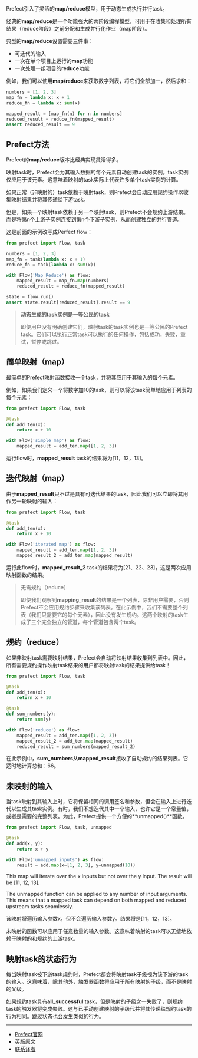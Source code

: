 Prefect引入了灵活的**map/reduce**模型，用于动态生成执行并行task。

经典的**map/reduce**是一个功能强大的两阶段编程模型，可用于在收集和处理所有结果（reduce阶段）之前分配和生成并行化作业（map阶段）。

典型的**map/reduce**设置需要三件事：

 - 可迭代的输入
 - 一次在单个项目上运行的**map**功能
 - 一次处理一组项目的**reduce**功能

例如，我们可以使用**map/reduce**来获取数字列表，将它们全部加一，然后求和：

````Python
numbers = [1, 2, 3]
map_fn = lambda x: x + 1
reduce_fn = lambda x: sum(x)

mapped_result = [map_fn(n) for n in numbers]
reduced_result = reduce_fn(mapped_result)
assert reduced_result == 9
````

## Prefect方法

Prefect的**map/reduce**版本比经典实现灵活得多。

映射task时，Prefect会为其输入数据的每个元素自动创建task的实例。task实例仅应用于该元素。这意味着映射的task实际上代表许多单个task实例的计算。

如果正常（非映射的）task依赖于映射task，则Prefect会自动应用规约操作以收集映射结果并将其传递给下游task。

但是，如果一个映射task依赖于另一个映射task，则Prefect不会规约上游结果。而是将第n个上游子实例连接到第n个下游子实例，从而创建独立的并行管道。

这是前面的示例改写成Perfect flow：

````Python
from prefect import Flow, task

numbers = [1, 2, 3]
map_fn = task(lambda x: x + 1)
reduce_fn = task(lambda x: sum(x))

with Flow('Map Reduce') as flow:
    mapped_result = map_fn.map(numbers)
    reduced_result = reduce_fn(mapped_result)

state = flow.run()
assert state.result[reduced_result].result == 9
````

> 
> **动态生成的task实例是一等公民的task**
>
> 即使用户没有明确创建它们，映射task的task实例也是一等公民的Prefect task。它们可以执行正常task可以执行的任何操作，包括成功，失败，重试，暂停或跳过。
> 

## 简单映射（map）

最简单的Prefect映射函数接收一个task，并将其应用于其输入的每个元素。

例如，如果我们定义一个将数字加10的task，则可以将该task简单地应用于列表的每个元素：

````Python
from prefect import Flow, task

@task
def add_ten(x):
    return x + 10

with Flow('simple map') as flow:
    mapped_result = add_ten.map([1, 2, 3])
````

运行flow时，**mapped_result** task的结果将为[11，12，13]。

## 迭代映射（map）

由于**mapped_result**只不过是具有可迭代结果的task，因此我们可以立即将其用作另一轮映射的输入：

````Python
from prefect import Flow, task

@task
def add_ten(x):
    return x + 10

with Flow('iterated map') as flow:
    mapped_result = add_ten.map([1, 2, 3])
    mapped_result_2 = add_ten.map(mapped_result)
````

运行此flow时，**mapped_result_2** task的结果将为[21、22、23]，这是两次应用映射函数的结果。

> 
> 无需规约（reduce）
> 
> 即使我们观察到**mapping_result**的结果是一个列表，除非用户需要，否则Prefect不会应用规约步骤来收集该列表。在此示例中，我们不需要整个列表（我们只需要它的每个元素），因此没有发生规约。这两个映射的task生成了三个完全独立的管道，每个管道包含两个task。
> 

## 规约（reduce）

如果非映射task需要映射结果，Prefect会自动将映射结果收集到列表中。因此，所有需要规约操作映射task结果的用户都将映射task的结果提供给task！

````Python
from prefect import Flow, task

@task
def add_ten(x):
    return x + 10

@task
def sum_numbers(y):
    return sum(y)

with Flow('reduce') as flow:
    mapped_result = add_ten.map([1, 2, 3])
    mapped_result_2 = add_ten.map(mapped_result)
    reduced_result = sum_numbers(mapped_result_2)
````

在此示例中，**sum_numbers**从**mapped_result**接收了自动规约的结果列表。它适时地计算总和：66。

## 未映射的输入

当task映射到其输入上时，它将保留相同的调用签名和参数，但会在输入上进行迭代以生成其task实例。有时，我们不想迭代其中一个输入，也许它是一个常量值，或者是需要的完整列表。为此，Prefect提供一个方便的**unmapped()**函数。

````Python
from prefect import Flow, task, unmapped

@task
def add(x, y):
    return x + y

with Flow('unmapped inputs') as flow:
    result = add.map(x=[1, 2, 3], y=unmapped(10))
````
This map will iterate over the x inputs but not over the y input. The result will be [11, 12, 13].

The unmapped function can be applied to any number of input arguments. This means that a mapped task can depend on both mapped and reduced upstream tasks seamlessly.

该映射将遍历输入参数x，但不会遍历输入参数y。结果将是[11，12，13]。

未映射的函数可以应用于任意数量的输入参数。这意味着映射的task可以无缝地依赖于映射的和规约的上游task。

## 映射task的状态行为

每当映射task被下游task规约时，Prefect都会将映射task子级视为该下游的task的输入。这意味着，除其他外，触发器函数将应用于所有映射的子级，而不是映射的父级。

如果规约task具有**all_successful** task，但是映射的子级之一失败了，则规约task的触发器将变成失败。这与已手动创建映射的子级代并将其传递给规约task的行为相同。跳过状态也会发生类似的行为。

***

- [Prefect官网](https://www.prefect.io/)
- [英版原文](https://docs.prefect.io/core/concepts/mapping.html)
- [联系译者](https://github.com/listen-lavender)

